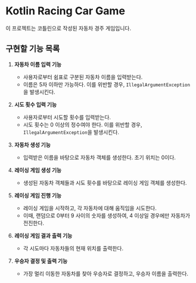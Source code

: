 # Kotlin Racing Car Game

이 프로젝트는 코틀린으로 작성된 자동차 경주 게임입니다.

## 구현할 기능 목록

1. **자동차 이름 입력 기능**
    - 사용자로부터 쉼표로 구분된 자동차 이름을 입력받는다.
    - 이름은 5자 이하만 가능하다. 이를 위반할 경우, `IllegalArgumentException`을 발생시킨다.

2. **시도 횟수 입력 기능**
    - 사용자로부터 시도할 횟수를 입력받는다.
    - 시도 횟수는 0 이상의 정수여야 한다. 이를 위반할 경우, `IllegalArgumentException`을 발생시킨다.

3. **자동차 생성 기능**
    - 입력받은 이름을 바탕으로 자동차 객체를 생성한다. 초기 위치는 0이다.

4. **레이싱 게임 생성 기능**
    - 생성된 자동차 객체들과 시도 횟수를 바탕으로 레이싱 게임 객체를 생성한다.

5. **레이싱 게임 진행 기능**
    - 레이싱 게임을 시작하고, 각 자동차에 대해 움직임을 시도한다.
    - 이때, 랜덤으로 0부터 9 사이의 숫자를 생성하여, 4 이상일 경우에만 자동차가 전진한다.

6. **레이싱 게임 결과 출력 기능**
    - 각 시도마다 자동차들의 현재 위치를 출력한다.

7. **우승자 결정 및 출력 기능**
    - 가장 멀리 이동한 자동차를 찾아 우승자로 결정하고, 우승자 이름을 출력한다.
